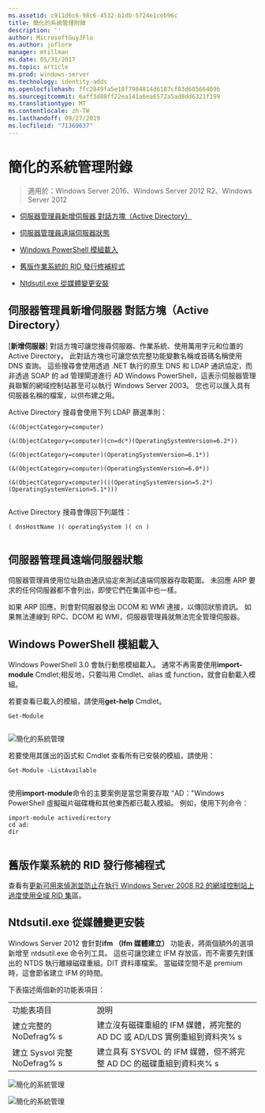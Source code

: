 ```yaml
---
ms.assetid: c911d6c6-98c6-4532-b1db-5724e1ceb96c
title: 簡化的系統管理附錄
description: ''
author: MicrosoftGuyJFlo
ms.author: joflore
manager: mtillman
ms.date: 05/31/2017
ms.topic: article
ms.prod: windows-server
ms.technology: identity-adds
ms.openlocfilehash: ffc2849fa5e18f7984814d6187cf83d68566409b
ms.sourcegitcommit: 6aff3d88ff22ea141a6ea6572a5ad8dd6321f199
ms.translationtype: MT
ms.contentlocale: zh-TW
ms.lasthandoff: 09/27/2019
ms.locfileid: "71369637"
---
```

# <a name="simplified-administration-appendix"></a>簡化的系統管理附錄

>適用於：Windows Server 2016、Windows Server 2012 R2、Windows Server 2012

  
-   [伺服器管理員新增伺服器 對話方塊（Active Directory）](../../ad-ds/deploy/Simplified-Administration-Appendix.md#BKMK_AddServers)  
  
-   [伺服器管理員遠端伺服器狀態](../../ad-ds/deploy/Simplified-Administration-Appendix.md#BKMK_ServerMgrStatus)  
  
-   [Windows PowerShell 模組載入](../../ad-ds/deploy/Simplified-Administration-Appendix.md#BKMK_PSLoadModule)  
  
-   [舊版作業系統的 RID 發行修補程式](../../ad-ds/deploy/Simplified-Administration-Appendix.md#BKMK_Rid)  
  
-   [Ntdsutil.exe 從媒體變更安裝](../../ad-ds/deploy/Simplified-Administration-Appendix.md#BKMK_IFM)  
  
## <a name="BKMK_AddServers"></a>伺服器管理員新增伺服器 對話方塊（Active Directory）  

[**新增伺服器**] 對話方塊可讓您搜尋伺服器、作業系統、使用萬用字元和位置的 Active Directory。 此對話方塊也可讓您依完整功能變數名稱或首碼名稱使用 DNS 查詢。 這些搜尋會使用透過 .NET 執行的原生 DNS 和 LDAP 通訊協定，而非透過 SOAP 的 ad 管理閘道進行 AD Windows PowerShell，這表示伺服器管理員聯繫的網域控制站甚至可以執行 Windows Server 2003。 您也可以匯入具有伺服器名稱的檔案，以供布建之用。  
  
Active Directory 搜尋會使用下列 LDAP 篩選準則：  
  
```  
(&(ObjectCategory=computer)  
  
(&(ObjectCategory=computer)(cn=dc*)(OperatingSystemVersion=6.2*))  
  
(&(ObjectCategory=computer)(OperatingSystemVersion=6.1*))  
  
(&(ObjectCategory=computer)(OperatingSystemVersion=6.0*))  
  
(&(ObjectCategory=computer)(|(OperatingSystemVersion=5.2*)(OperatingSystemVersion=5.1*)))  
  
```  
  
Active Directory 搜尋會傳回下列屬性：  
  
```  
( dnsHostName )( operatingSystem )( cn )  
  
```  
  
## <a name="BKMK_ServerMgrStatus"></a>伺服器管理員遠端伺服器狀態  
伺服器管理員使用位址路由通訊協定來測試遠端伺服器存取範圍。 未回應 ARP 要求的任何伺服器都不會列出，即使它們在集區中也一樣。  
  
如果 ARP 回應，則會對伺服器發出 DCOM 和 WMI 連接，以傳回狀態資訊。 如果無法連線到 RPC、DCOM 和 WMI，伺服器管理員就無法完全管理伺服器。  
  
## <a name="BKMK_PSLoadModule"></a>Windows PowerShell 模組載入  
Windows PowerShell 3.0 會執行動態模組載入。 通常不再需要使用**import-module** Cmdlet;相反地，只要叫用 Cmdlet、alias 或 function，就會自動載入模組。  
  
若要查看已載入的模組，請使用**get-help** Cmdlet。  
  
```  
Get-Module  
  
```  
  
![簡化的系統管理](media/Simplified-Administration-Appendix/ADDS_PSGetModule.gif)  
  
若要使用其匯出的函式和 Cmdlet 查看所有已安裝的模組，請使用：  
  
```  
Get-Module -ListAvailable  
  
```  
  
使用**import-module**命令的主要案例是當您需要存取 "AD："Windows PowerShell 虛擬磁片磁碟機和其他東西都已載入模組。 例如，使用下列命令：  
  
```  
import-module activedirectory  
cd ad:  
dir  
  
```  
  
## <a name="BKMK_Rid"></a>舊版作業系統的 RID 發行修補程式  
查看有[更新可用來偵測並防止在執行 Windows Server 2008 R2 的網域控制站上過度使用全域 RID 集](https://support.microsoft.com/kb/2618669)區。  
  
## <a name="BKMK_IFM"></a>Ntdsutil.exe 從媒體變更安裝  
Windows Server 2012 會針對**ifm （Ifm 媒體建立）** 功能表，將兩個額外的選項新增至 ntdsutil.exe 命令列工具。 這些可讓您建立 IFM 存放區，而不需要先對匯出的 NTDS 執行離線磁碟重組。DIT 資料庫檔案。 當磁碟空間不是 premium 時，這會節省建立 IFM 的時間。  
  
下表描述兩個新的功能表項目：  
  
|||  
|-|-|  
|功能表項目|說明|  
|建立完整的 NoDefrag% s|建立沒有磁碟重組的 IFM 媒體，將完整的 AD DC 或 AD/LDS 實例重組到資料夾% s|  
|建立 Sysvol 完整 NoDefrag% s|建立具有 SYSVOL 的 IFM 媒體，但不將完整 AD DC 的磁碟重組到資料夾% s|  
  
![簡化的系統管理](media/Simplified-Administration-Appendix/ADDS_PSIFM.png)  
  
![簡化的系統管理](media/Simplified-Administration-Appendix/ADDS_PSIFMComplete.gif)  
  


